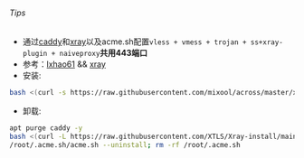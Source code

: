 ###### Tips
* 通过[caddy](https://github.com/caddyserver/caddy/releases)和[xray](https://github.com/XTLS/Xray-core/releases)以及acme.sh配置`vless + vmess + trojan + ss+xray-plugin + naiveproxy`**共用443端口**  
* 参考：[lxhao61](https://github.com/lxhao61/integrated-examples) && [xray](https://github.com/XTLS/Xray-examples)  
* 安装:
```bash
bash <(curl -s https://raw.githubusercontent.com/mixool/across/master/xray/xray_whatever_uuid.sh) uuid my.domain.com
```
* 卸载:
```bash
apt purge caddy -y
bash <(curl -L https://raw.githubusercontent.com/XTLS/Xray-install/main/install-release.sh) --remove; systemctl disable xray; rm -rf /usr/local/etc/xray /var/log/xray
/root/.acme.sh/acme.sh --uninstall; rm -rf /root/.acme.sh
```
